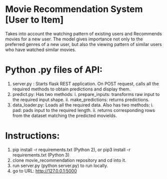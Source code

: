 # Movie Recommendation System [User to Item]

Takes into account the watching pattern of existing users and Recommends movies for a new user.
The model gives importance not only to the preferred genres of a new user, but also the viewing pattern of similar users who have watched similar movies.


# Python .py files of API:
1) server.py : Starts flask REST application. On POST request, calls all the required methods to obtain predictions and display them.
2) predict.py: Has two methods: 
        i. prepare_inputs: transforms raw input to the required input shape. 
        ii. make_predictions: returns predictions.
3) data_loader.py: Loads all the required data. Also has two methods: 
        i. pad: pads input to the required length.
        ii. returns corresponding rows from the dataset matching the predicted movieIds.

# Instructions:

1. pip install -r requirements.txt (Python 2), or pip3 install -r requirements.txt (Python 3)
2. clone movie_recommendation repository and cd into it.   
2. run server.py (python server.py) to run locally.
3. go to URL: http://127.0.0.1:5000 
